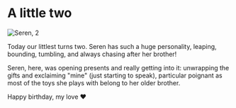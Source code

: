 # A little two

<!--more-->

![Seren, 2](/images/seren-two.jpg)

Today our littlest turns two. Seren has such a huge personality, leaping, bounding, tumbling, and always chasing after her brother!

Seren, here, was opening presents and really getting into it: unwrapping the gifts and exclaiming "mine" (just starting to speak), particular poignant as most of the toys she plays with belong to her older brother.

Happy birthday, my love ❤
